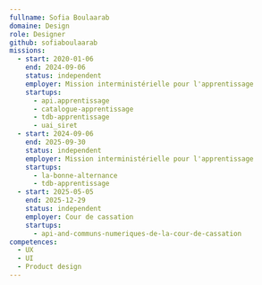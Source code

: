 ```yaml
---
fullname: Sofia Boulaarab
domaine: Design
role: Designer
github: sofiaboulaarab
missions:
  - start: 2020-01-06
    end: 2024-09-06
    status: independent
    employer: Mission interministérielle pour l'apprentissage
    startups:
      - api.apprentissage
      - catalogue-apprentissage
      - tdb-apprentissage
      - uai_siret
  - start: 2024-09-06
    end: 2025-09-30
    status: independent
    employer: Mission interministérielle pour l'apprentissage
    startups:
      - la-bonne-alternance
      - tdb-apprentissage
  - start: 2025-05-05
    end: 2025-12-29
    status: independent
    employer: Cour de cassation
    startups:
      - api-and-communs-numeriques-de-la-cour-de-cassation
competences:
  - UX
  - UI
  - Product design
---
```

